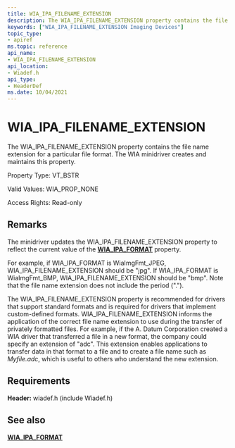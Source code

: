 ```yaml
---
title: WIA_IPA_FILENAME_EXTENSION
description: The WIA_IPA_FILENAME_EXTENSION property contains the file name extension for a particular file format. The WIA minidriver creates and maintains this property.
keywords: ["WIA_IPA_FILENAME_EXTENSION Imaging Devices"]
topic_type:
- apiref
ms.topic: reference
api_name:
- WIA_IPA_FILENAME_EXTENSION
api_location:
- Wiadef.h
api_type:
- HeaderDef
ms.date: 10/04/2021
---
```


# WIA_IPA_FILENAME_EXTENSION

The WIA_IPA_FILENAME_EXTENSION property contains the file name extension for a particular file format. The WIA minidriver creates and maintains this property.

Property Type: VT_BSTR

Valid Values: WIA_PROP_NONE

Access Rights: Read-only

## Remarks

The minidriver updates the WIA_IPA_FILENAME_EXTENSION property to reflect the current value of the [**WIA_IPA_FORMAT**](wia-ipa-format.md) property.

For example, if WIA_IPA_FORMAT is WiaImgFmt_JPEG, WIA_IPA_FILENAME_EXTENSION should be "jpg". If WIA_IPA_FORMAT is WiaImgFmt_BMP, WIA_IPA_FILENAME_EXTENSION should be "bmp". Note that the file name extension does not include the period (".").

The WIA_IPA_FILENAME_EXTENSION property is recommended for drivers that support standard formats and is required for drivers that implement custom-defined formats. WIA_IPA_FILENAME_EXTENSION informs the application of the correct file name extension to use during the transfer of privately formatted files. For example, if the A. Datum Corporation created a WIA driver that transferred a file in a new format, the company could specify an extension of "adc". This extension enables applications to transfer data in that format to a file and to create a file name such as *Myfile.adc*, which is useful to others who understand the new extension.

## Requirements

**Header:** wiadef.h (include Wiadef.h)

## See also

[**WIA_IPA_FORMAT**](wia-ipa-format.md)
